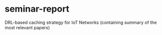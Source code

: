 # seminar-report
DRL-based caching strategy for IoT Networks (containing summary of the most relevant papers)
